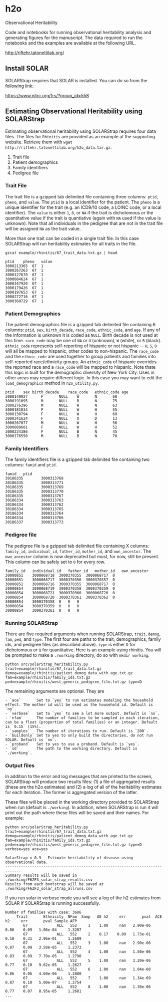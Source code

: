 # h2o
Observational Heritability

Code and notebooks for running observational heritability analysis and generating figures for the manuscript. The data required to run the notebooks and the examples are available at the following URL.

http://riftehr.tatonettilab.org/

## Install SOLAR

SOLARStrap requires that SOLAR is installed. You can do so from the following link:

https://www.nitrc.org/frs/?group_id=558

## Estimating Observational Heritability using SOLARStrap

Estimating observational heritability using SOLARStrap requires four data files. The files for `Rhinitis` are provided as an example at the supporting website. Retrieve them with `wget http://riftehr.tatonettilab.org/h2o_data.tar.gz`.

1. Trait file
2. Patient demographics
3. Family identifiers
4. Pedigree file

### Trait File

The trait file is a gzipped tab delimited file containing three columns: `ptid`, `pheno`, and `value`. The `ptid` is a local identifier for the patient. The `pheno` is a unique identifier for the trait (e.g. an ICD9/10 code, a LOINC code, or a local identifier). The `value` is either `1`, `0`, or `NA` if the trait is dichotomous or the quantitative value if the trait is quantiative (again with `NA` used if the value is unknown). Note that all individuals in the pedigree that are not in the trait file will be assigned `NA` as the trait value.

More than one trait can be coded in a single trait file. In this case SOLARStrap will run heritability estimates for all traits in the file. 

`gzcat example/rhinitis/67_trait_data.txt.gz | head`

```
ptid	pheno	value
3000213365	67	1
3000267263	67	1
3000127670	67	1
3000084624	67	1
3000347920	67	1
3000179426	67	1
3000197653	67	1
3000272716	67	1
3000360729	67	1
```

### Patient Demographics

The patient demographics file is a gzipped tab delimited file containing 6 columns: `ptid`, `sex`, `birth_decade`, `race_code`, `ethnic_code`, and `age`. If any of the information is unknown it is coded as `NULL`. Birth decade is not used at this time. `race_code` may be one of `NA` or `U` (unknown), `W` (white), or `B` (black). `ethnic_code` represents self-reporting of hispanic or not hispanic -- `H`, `S`, `O` will all be mapped to hispanic, other codes to non-hispanic. The `race_code` and the `ethnic_code` are used together to group patients and families into self-reported race/ethnicity groups. An `ethnic_code` of hispanic overrides the reported race and a `race_code` will be mapped to hispanic. Note thate this logic is built for the demographic diversity of New York City. Uses in other areas may require different logic. In this case you may want to edit the `load_demographics` method in `h2o_utility.py`. 

```
ptid	sex	birth_decade	race_code	ethnic_code	age
3000149927      F       NULL    W       N       68
3000191095      M       NULL    B       N       75
3000276396      M       NULL    W       N       63
3000181834      F       NULL    W       H       55
3000130794      F       NULL    W       H       60
3000341624      F       NULL    O       D       13
3000267077      M       NULL    W       H       56
3000089601      F       NULL    W       H       52
3000234386      F       NULL    B       N       45
3000176550      M       NULL    B       N       70
```

### Family Identifiers

The family identifiers file is a gzipped tab delimited file containing two columns: `famid` and `ptid`. 

```
famid   ptid
30186335        3000313768
30186335        3000313771
30186335        3000313769
30186335        3000313770
30186335        3000313767
30186334        3000313763
30186334        3000313762
30186334        3000313765
30186334        3000313764
30186334        3000313766
30186337        3000313773
```

### Pedigree file

The pedigree file is a gzipped tab delimited file containing X columns: `family_id`, `individual_id`, `father_id`, `mother_id`, and `own_ancestor`. The `own_ancestor` column is now deprecated but must, for now, still be present. This column can be safely set to `0` for every row.

```
family_id	individual_id	father_id	mother_id	own_ancestor
30000851	3000068718	3000370355	3000068717	0
30000851	3000068717	3000370356	3000370357	0
30000851	3000068716	3000370355	3000068717	0
30000854	3000068719	3000370358	3000370359	0
30000854	3000068721	3000370360	3000068720	0
30000854	3000068720	3000370361	3000370362	0
30000854	3000370358	0	0	0
30000854	3000370359	0	0	0
30000854	3000370361	0	0	0
```

### Running SOLARStrap

There are five required arguments when running SOLARStrap, `trait`, `demog`, `fam`, `ped`, and `type`. The first four are paths to the trait, demographics, family ids, and pedigree files (as described above). `type` is either `D` for dichotomous or `Q` for quantitative. Here is an example using rhinitis. You will be prompted to make a `./working` directory, do so with `mkdir working`.

```
python src/solarStrap_heritability.py trait=example/rhinitis/67_trait_data.txt.gz demog=example/rhinitis/patient_demog_data_with_age.txt.gz fam=example/rhinitis/family_ids.txt.gz ped=example/rhinitis/west_generic_pedigree_file.txt.gz type=D
```

The remaining arguments are optional. They are 
```
- `ace`       Set to `yes` to run estimates modeling the household effect. The mother id will be used as the household id. Default is `no`.
- `verbose`   Set to `yes` to see a lot more output. Default is `no`.
- 'nfam`      The number of families to be sampled in each iteration, can be a float (proportion of total families) or an integer. Default is `0.15` (15%).
- `samples`   The number of iterations to run. Default is `200`. 
- `buildonly` Set to yes to only build the directories, do not run SOLAR. Default is `no`.
- `proband`   Set to yes to use a proband. Default is `yes`.
- `sd`        The path to the working directory. Default is `./working`.
```

### Output files

In addition to the error and log messages that are printed to the screen, SOLARStrap will produce two results files: (1) a file of aggregated results (these are the h2o estimates) and (2) a log of all of the heritability estimates for each iteration. The former is aggregated version of the latter. 

These files will be placed in the working directory provided to SOLARStrap when run (default is `./working`). In addition, when SOLARStrap is run it will print out the path where these files will be saved and their names. For example:

`python src/solarStrap_heritability.py trait=example/rhinitis/67_trait_data.txt.gz demog=example/rhinitis/patient_demog_data_with_age.txt.gz fam=example/rhinitis/family_ids.txt.gz ped=example/rhinitis/west_generic_pedigree_file.txt.gz type=D verbose=yes ace=yes`

```
SolarStrap v 0.9 - Estimate heritability of disease using observational data.
-----------------------------------------------------------------------------
Summary results will be saved in ./working/F6ZF3_solar_strap_results.csv
Results from each bootstrap will be saved at ./working/F6ZF3_solar_strap_allruns.csv
```

If you run solar in verbose mode you will see a log of the h2 estimates from SOLAR if SOLARStrap is running successfully.

```
Number of families with case: 3686
     Trait       Ethnicity  NFam  Samp   AE h2     err       pval  ACE h2     err       pval Sample AFP
        67             ALL   552     1    1.00     nan   2.90e-06    0.86    0.09   1.06e-04     1.3207
        67             ALL   552     2    0.17    0.09   1.73e-01    0.10    0.31   2.96e-01     1.2609
        67             ALL   552     3    1.00     nan   2.90e-06    0.87    0.09   3.58e-05     1.2373
        67             ALL   552     4    1.00     nan   1.50e-06    0.83    0.09   7.70e-05     1.2790
        67             ALL   552     5    1.00     nan   3.20e-06    0.77    0.10   9.62e-05     1.2627
        67             ALL   552     6    1.00     nan   1.04e-08    0.86    0.06   4.60e-06     1.2880
        67             ALL   552     7    1.00     nan   1.34e-09    0.87    0.10   5.00e-07     1.2754
        67             ALL   552     8    1.00     nan   1.30e-06    0.77    0.07   8.95e-05     1.2681
...
```
